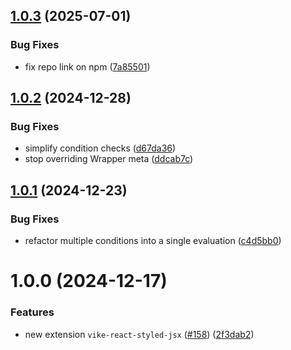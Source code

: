 ## [1.0.3](https://github.com/vikejs/vike-react/compare/vike-react-styled-jsx@1.0.2...vike-react-styled-jsx@1.0.3) (2025-07-01)


### Bug Fixes

* fix repo link on npm ([7a85501](https://github.com/vikejs/vike-react/commit/7a85501148774c871a342881cbe9f06678378754))



## [1.0.2](https://github.com/vikejs/vike-react/compare/vike-react-styled-jsx@1.0.1...vike-react-styled-jsx@1.0.2) (2024-12-28)


### Bug Fixes

* simplify condition checks ([d67da36](https://github.com/vikejs/vike-react/commit/d67da3646e13f0b4c7493ff8c193e50c6f5ca15e))
* stop overriding Wrapper meta ([ddcab7c](https://github.com/vikejs/vike-react/commit/ddcab7c21742b3701909b3698dca21b89c3dfebc))



## [1.0.1](https://github.com/vikejs/vike-react/compare/vike-react-styled-jsx@1.0.0...vike-react-styled-jsx@1.0.1) (2024-12-23)


### Bug Fixes

* refactor multiple conditions into a single evaluation ([c4d5bb0](https://github.com/vikejs/vike-react/commit/c4d5bb02cecf068bc8ebe7499f1c4ebe852a6a58))



# 1.0.0 (2024-12-17)


### Features

* new extension `vike-react-styled-jsx` ([#158](https://github.com/vikejs/vike-react/issues/158)) ([2f3dab2](https://github.com/vikejs/vike-react/commit/2f3dab29096577da468fe01b046ef0b2b4a1f8c7))



